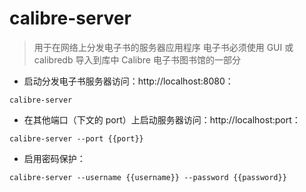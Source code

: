 # calibre-server

> 用于在网络上分发电子书的服务器应用程序
> 电子书必须使用 GUI 或 calibredb 导入到库中
> Calibre 电子书图书馆的一部分

- 启动分发电子书服务器访问：http://localhost:8080：

`calibre-server`

- 在其他端口（下文的 port）上启动服务器访问：http://localhost:port：

`calibre-server --port {{port}}`

- 启用密码保护：

`calibre-server --username {{username}} --password {{password}}`

[#]: contributors: ([潘潘]，[Datura stramonium L.])